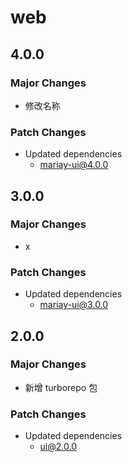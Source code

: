 # web

## 4.0.0

### Major Changes

- 修改名称

### Patch Changes

- Updated dependencies
  - mariay-ui@4.0.0

## 3.0.0

### Major Changes

- x

### Patch Changes

- Updated dependencies
  - mariay-ui@3.0.0

## 2.0.0

### Major Changes

- 新增 turborepo 包

### Patch Changes

- Updated dependencies
  - ui@2.0.0
